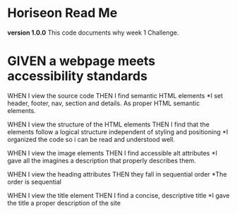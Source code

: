 # Horiseon Read Me
**version 1.0.0**
This code documents why week 1 Challenge.

# GIVEN a webpage meets accessibility standards

WHEN I view the source code
THEN I find semantic HTML elements
*I set header, footer, nav, section and details. As proper HTML semantic elements.

WHEN I view the structure of the HTML elements
THEN I find that the elements follow a logical structure independent of styling and positioning
*I organized the code so i can be read and understood well.

WHEN I view the image elements
THEN I find accessible alt attributes
*I gave all the imagines a description that properly describes them.

WHEN I view the heading attributes
THEN they fall in sequential order
*The order is sequential

WHEN I view the title element
THEN I find a concise, descriptive title
*I gave the title a proper description of the site
